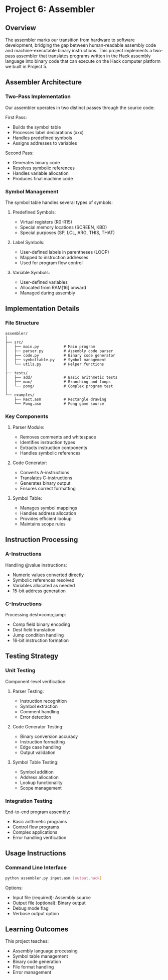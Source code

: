 # Project 6: Assembler

## Overview

The assembler marks our transition from hardware to software development, bridging the gap between human-readable assembly code and machine-executable binary instructions. This project implements a two-pass assembler that translates programs written in the Hack assembly language into binary code that can execute on the Hack computer platform we built in Project 5.

## Assembler Architecture

### Two-Pass Implementation

Our assembler operates in two distinct passes through the source code:

First Pass:

- Builds the symbol table
- Processes label declarations (xxx)
- Handles predefined symbols
- Assigns addresses to variables

Second Pass:

- Generates binary code
- Resolves symbolic references
- Handles variable allocation
- Produces final machine code

### Symbol Management

The symbol table handles several types of symbols:

1. Predefined Symbols:

   - Virtual registers (R0-R15)
   - Special memory locations (SCREEN, KBD)
   - Special purposes (SP, LCL, ARG, THIS, THAT)

2. Label Symbols:

   - User-defined labels in parentheses (LOOP)
   - Mapped to instruction addresses
   - Used for program flow control

3. Variable Symbols:
   - User-defined variables
   - Allocated from RAM[16] onward
   - Managed during assembly

## Implementation Details

### File Structure

```
assembler/
│
├── src/
│   ├── main.py           # Main program
│   ├── parser.py         # Assembly code parser
│   ├── code.py           # Binary code generator
│   ├── symboltable.py    # Symbol management
│   └── utils.py          # Helper functions
│
├── tests/
│   ├── add/              # Basic arithmetic tests
│   ├── max/              # Branching and loops
│   └── pong/             # Complex program test
│
└── examples/
    ├── Rect.asm          # Rectangle drawing
    └── Pong.asm          # Pong game source
```

### Key Components

1. Parser Module:

   - Removes comments and whitespace
   - Identifies instruction types
   - Extracts instruction components
   - Handles symbolic references

2. Code Generator:

   - Converts A-instructions
   - Translates C-instructions
   - Generates binary output
   - Ensures correct formatting

3. Symbol Table:
   - Manages symbol mappings
   - Handles address allocation
   - Provides efficient lookup
   - Maintains scope rules

## Instruction Processing

### A-Instructions

Handling @value instructions:

- Numeric values converted directly
- Symbolic references resolved
- Variables allocated as needed
- 15-bit address generation

### C-Instructions

Processing dest=comp;jump:

- Comp field binary encoding
- Dest field translation
- Jump condition handling
- 16-bit instruction formation

## Testing Strategy

### Unit Testing

Component-level verification:

1. Parser Testing:

   - Instruction recognition
   - Symbol extraction
   - Comment handling
   - Error detection

2. Code Generator Testing:

   - Binary conversion accuracy
   - Instruction formatting
   - Edge case handling
   - Output validation

3. Symbol Table Testing:
   - Symbol addition
   - Address allocation
   - Lookup functionality
   - Scope management

### Integration Testing

End-to-end program assembly:

- Basic arithmetic programs
- Control flow programs
- Complex applications
- Error handling verification

## Usage Instructions

### Command Line Interface

```bash
python assembler.py input.asm [output.hack]
```

Options:

- Input file (required): Assembly source
- Output file (optional): Binary output
- Debug mode flag
- Verbose output option

## Learning Outcomes

This project teaches:

- Assembly language processing
- Symbol table management
- Binary code generation
- File format handling
- Error management
